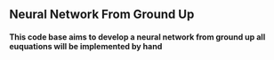 ## Neural Network From Ground Up

#### This code base aims to develop a neural network from ground up all euquations will be implemented by hand
